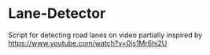 # Lane-Detector
 Script for detecting road lanes on video partially inspired by https://www.youtube.com/watch?v=0js1Mr6hi2U
